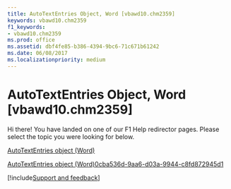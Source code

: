 ```yaml
---
title: AutoTextEntries Object, Word [vbawd10.chm2359]
keywords: vbawd10.chm2359
f1_keywords:
- vbawd10.chm2359
ms.prod: office
ms.assetid: dbf4fe85-b386-4394-9bc6-71c671b61242
ms.date: 06/08/2017
ms.localizationpriority: medium
---
```



# AutoTextEntries Object, Word [vbawd10.chm2359]

Hi there! You have landed on one of our F1 Help redirector pages. Please select the topic you were looking for below.

[AutoTextEntries object (Word)](https://msdn.microsoft.com/library/4e4d92b3-d259-84b7-061f-82065e177c29%28Office.15%29.aspx)

[AutoTextEntries object (Word)0cba536d-9aa6-d03a-9944-c8fd872945d1](https://msdn.microsoft.com/library/0cba536d-9aa6-d03a-9944-c8fd872945d1%28Office.15%29.aspx)

[!include[Support and feedback](~/includes/feedback-boilerplate.md)]